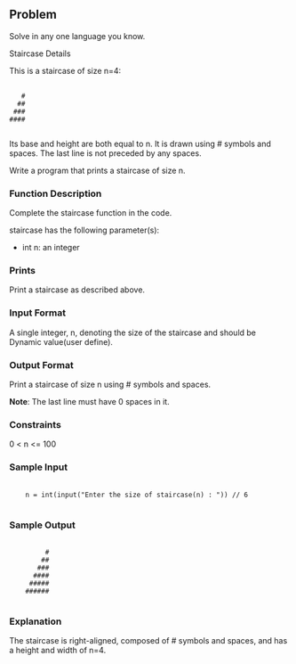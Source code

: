 <h2>Problem</h2>
<p>Solve in any one language you know.</p>
<p>Staircase Details</p>
<p>This is a staircase of size n=4:</p>
<pre>
    <code>
   #
  ##
 ###
####
    </code>
</pre>
<p>Its base and height are both equal to n. It is drawn using # symbols and spaces. The last line is not preceded by any spaces.</p>
<p>Write a program that prints a staircase of size n.</p>
<h3>Function Description</h3>
<p>Complete the staircase function in the code.</p>
<p>staircase has the following parameter(s):</p>
<ul>
  <li>int n: an integer</li>
</ul>
<h3>Prints</h3>
<p>Print a staircase as described above.</p>
<h3>Input Format</h3>
<p>A single integer, n, denoting the size of the staircase and should be Dynamic value(user define).</p>
<h3>Output Format</h3>
<p>Print a staircase of size n using # symbols and spaces.</p>
<p><b>Note</b>: The last line must have 0 spaces in it.</p>
<h3>Constraints</h3>
<p>0 &lt; n &lt;= 100</p>
<h3>Sample Input</h3>
<pre>
  <code>
    n = int(input("Enter the size of staircase(n) : ")) // 6
  </code>
</pre>
<h3>Sample Output</h3>
<pre>
  <code>
         #
        ##
       ###
      ####
     #####
    ######
  </code>
</pre>
<h3>Explanation</h3>
<p>The staircase is right-aligned, composed of # symbols and spaces, and has a height and width of n=4.</p>
